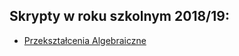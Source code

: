 ## Skrypty w roku szkolnym 2018/19:

- [Przekształcenia Algebraiczne](https://ikomj.github.io/pl/problems/rok18-19/skrypt-prze-alg.pdf)
